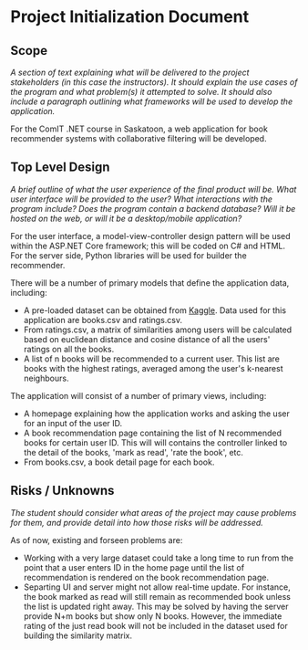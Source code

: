 # Project Initialization Document

## Scope

*A section of text explaining what will be delivered to the project stakeholders (in this case the instructors). It should explain the use cases of the program and what problem(s) it attempted to solve. It should also include a paragraph outlining what frameworks will be used to develop the application.*

For the ComIT .NET course in Saskatoon, a web application for book recommender systems with collaborative filtering will be developed.


## Top Level Design

*A brief outline of what the user experience of the final product will be. What user interface will be provided to the user? What interactions with the program include? Does the program contain a backend database? Will it be hosted on the web, or will it be a desktop/mobile application?*

For the user interface, a model-view-controller design pattern will be used within the ASP.NET Core framework; this will be coded on C# and HTML. For the server side, Python libraries will be used for builder the recommender. 

There will be a number of primary models that define the application data, including:
- A pre-loaded dataset can be obtained from [Kaggle](https://www.kaggle.com/zygmunt/goodbooks-10k?select=ratings.csv). Data used for this application are books.csv and ratings.csv.
- From ratings.csv, a matrix of similarities among users will be calculated based on euclidean distance and cosine distance of all the users' ratings on all the books.
- A list of n books will be recommended to a current user. This list are books with the highest ratings, averaged among the user's k-nearest neighbours.

The application will consist of a number of primary views, including:
- A homepage explaining how the application works and asking the user for an input of the user ID.
- A book recommendation page containing the list of N recommended books for certain user ID. This will will contains the controller linked to the detail of the books, 'mark as read', 'rate the book', etc.
- From books.csv, a book detail page for each book.


## Risks / Unknowns

*The student should consider what areas of the project may cause problems for them, and provide detail into how those risks will be addressed.*

As of now, existing and forseen problems are:
- Working with a very large dataset could take a long time to run from the point that a user enters ID in the home page until the list of recommendation is rendered on the book recommendation page.
- Separting UI and server might not allow real-time update. For instance, the book marked as read will still remain as recommended book unless the list is updated right away. This may be solved by having the server provide N+m books but show only N books. However, the immediate rating of the just read book will not be included in the dataset used for building the similarity matrix.
